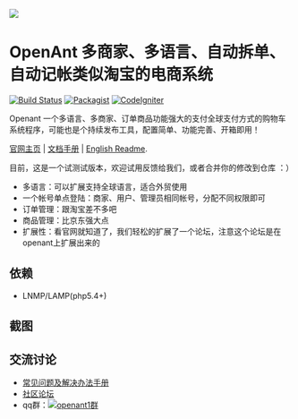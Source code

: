 ![](http://www.openant.com/public/resources/default/image/logos/logo.jpg)

OpenAnt 多商家、多语言、自动拆单、自动记帐类似淘宝的电商系统
==========================
[![Build Status](http://www.openant.com/doc/001.png)](http://www.openant.com)
[![Packagist](http://www.openant.com/doc/002.png)](http://www.openant.com)
[![CodeIgniter](http://www.openant.com/doc/003.png)](http://www.codeigniter.org)

Openant 一个多语言、多商家、订单商品功能强大的支付全球支付方式的购物车系统程序，可能也是个持续发布工具，配置简单、功能完善、开箱即用！

[官网主页](http://www.openant.com) | [文档手册](http://www.openant.com/bbs.php) | [English Readme](https://github.com/xcalder/openant/blob/master/README.md).

目前，这是一个试测试版本，欢迎试用反馈给我们，或者合并你的修改到仓库 ：）

* 多语言：可以扩展支持全球语言，适合外贸使用
* 一个帐号单点登陆：商家、用户、管理员相同帐号，分配不同权限即可
* 订单管理：跟淘宝差不多吧
* 商品管理：比京东强大点
* 扩展性：看官网就知道了，我们轻松的扩展了一个论坛，注意这个论坛是在openant上扩展出来的


依赖
---

* LNMP/LAMP(php5.4+)


截图
---

交流讨论
-------
- [常见问题及解决办法手册](http://www.openant.com/helper/faq.html)
- [社区论坛](http://www.openant.com/bbs.php)
- qq群：<a target="_blank" href="http://shang.qq.com/wpa/qunwpa?idkey=a3aa61a22c4546f12c7ba200607e4a67fcf091f2d02413568cadfff081990bd5"><img border="0" src="http://pub.idqqimg.com/wpa/images/group.png" alt="openant1群" title="openant1群"></a>
